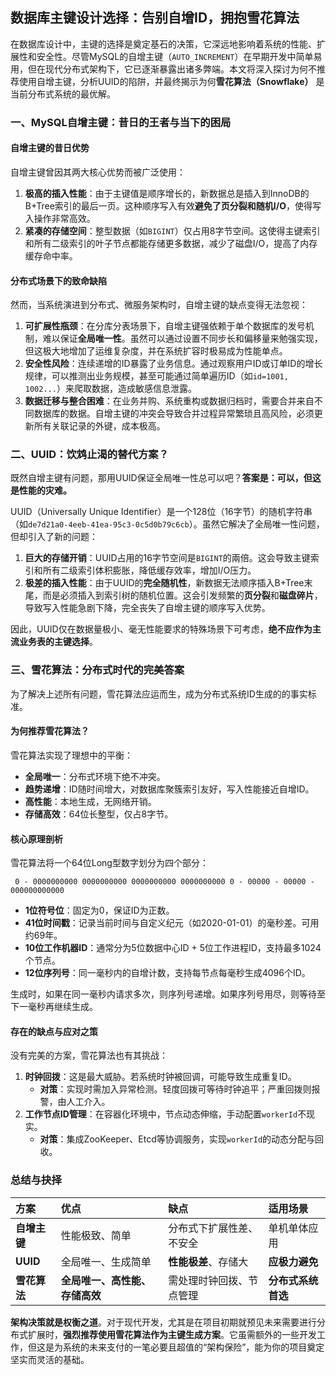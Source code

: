 ## 数据库主键设计选择：告别自增ID，拥抱雪花算法

在数据库设计中，主键的选择是奠定基石的决策，它深远地影响着系统的性能、扩展性和安全性。尽管MySQL的自增主键（`AUTO_INCREMENT`）在早期开发中简单易用，但在现代分布式架构下，它已逐渐暴露出诸多弊端。本文将深入探讨为何不推荐使用自增主键，分析UUID的陷阱，并最终揭示为何**雪花算法（Snowflake）** 是当前分布式系统的最优解。

### 一、MySQL自增主键：昔日的王者与当下的困局

#### 自增主键的昔日优势

自增主键曾因其两大核心优势而被广泛使用：

1.  **极高的插入性能**：由于主键值是顺序增长的，新数据总是插入到InnoDB的B+Tree索引的最后一页。这种顺序写入有效**避免了页分裂和随机I/O**，使得写入操作非常高效。
2.  **紧凑的存储空间**：整型数据（如`BIGINT`）仅占用8字节空间。这使得主键索引和所有二级索引的叶子节点都能存储更多数据，减少了磁盘I/O，提高了内存缓存命中率。

#### 分布式场景下的致命缺陷

然而，当系统演进到分布式、微服务架构时，自增主键的缺点变得无法忽视：

1.  **可扩展性瓶颈**：在分库分表场景下，自增主键强依赖于单个数据库的发号机制，难以保证**全局唯一性**。虽然可以通过设置不同步长和偏移量来勉强实现，但这极大地增加了运维复杂度，并在系统扩容时极易成为性能单点。
2.  **安全性风险**：连续递增的ID暴露了业务信息。通过观察用户ID或订单ID的增长规律，可以推测出业务规模，甚至可能通过简单遍历ID（如`id=1001, 1002...`）来爬取数据，造成敏感信息泄露。
3.  **数据迁移与整合困难**：在业务并购、系统重构或数据归档时，需要合并来自不同数据库的数据。自增主键的冲突会导致合并过程异常繁琐且高风险，必须更新所有关联记录的外键，成本极高。

### 二、UUID：饮鸩止渴的替代方案？

既然自增主键有问题，那用UUID保证全局唯一性总可以吧？**答案是：可以，但这是性能的灾难。**

UUID（Universally Unique Identifier）是一个128位（16字节）的随机字符串（如`de7d21a0-4eeb-41ea-95c3-0c5d0b79c6cb`）。虽然它解决了全局唯一性问题，但却引入了新的问题：

1.  **巨大的存储开销**：UUID占用的16字节空间是`BIGINT`的兩倍。这会导致主键索引和所有二级索引体积膨胀，降低缓存效率，增加I/O压力。
2.  **极差的插入性能**：由于UUID的**完全随机性**，新数据无法顺序插入B+Tree末尾，而是必须插入到索引树的随机位置。这会引发频繁的**页分裂**和**磁盘碎片**，导致写入性能急剧下降，完全丧失了自增主键的顺序写入优势。

因此，UUID仅在数据量极小、毫无性能要求的特殊场景下可考虑，**绝不应作为主流业务表的主键选择**。

### 三、雪花算法：分布式时代的完美答案

为了解决上述所有问题，雪花算法应运而生，成为分布式系统ID生成的的事实标准。

#### 为何推荐雪花算法？

雪花算法实现了理想中的平衡：
*   **全局唯一**：分布式环境下绝不冲突。
*   **趋势递增**：ID随时间增大，对数据库聚簇索引友好，写入性能接近自增ID。
*   **高性能**：本地生成，无网络开销。
*   **存储高效**：64位长整型，仅占8字节。

#### 核心原理剖析

雪花算法将一个64位Long型数字划分为四个部分：
```
 0 - 0000000000 0000000000 0000000000 0000000000 0 - 00000 - 00000 - 000000000000
```
*   **1位符号位**：固定为0，保证ID为正数。
*   **41位时间戳**：记录当前时间与自定义纪元（如2020-01-01）的毫秒差。可用约69年。
*   **10位工作机器ID**：通常分为5位数据中心ID + 5位工作进程ID，支持最多1024个节点。
*   **12位序列号**：同一毫秒内的自增计数，支持每节点每毫秒生成4096个ID。

生成时，如果在同一毫秒内请求多次，则序列号递增。如果序列号用尽，则等待至下一毫秒再继续生成。

#### 存在的缺点与应对之策

没有完美的方案，雪花算法也有其挑战：
1.  **时钟回拨**：这是最大威胁。若系统时钟被回调，可能导致生成重复ID。
    *   **对策**：实现时需加入异常检测。轻度回拨可等待时钟追平；严重回拨则报警，由人工介入。
2.  **工作节点ID管理**：在容器化环境中，节点动态伸缩，手动配置`workerId`不现实。
    *   **对策**：集成ZooKeeper、Etcd等协调服务，实现`workerId`的动态分配与回收。

### 总结与抉择

| 方案         | 优点                           | 缺点                     | 适用场景           |
| :----------- | :----------------------------- | :----------------------- | :----------------- |
| **自增主键** | 性能极致、简单                 | 分布式下扩展性差、不安全 | 单机单体应用       |
| **UUID**     | 全局唯一、生成简单             | **性能极差**、存储大     | **应极力避免**     |
| **雪花算法** | **全局唯一、高性能、存储高效** | 需处理时钟回拨、节点管理 | **分布式系统首选** |

**架构决策就是权衡之道**。对于现代开发，尤其是在项目初期就预见未来需要进行分布式扩展时，**强烈推荐使用雪花算法作为主键生成方案**。它虽需额外的一些开发工作，但这是为系统的未来支付的一笔必要且超值的“架构保险”，能为你的项目奠定坚实而灵活的基础。


